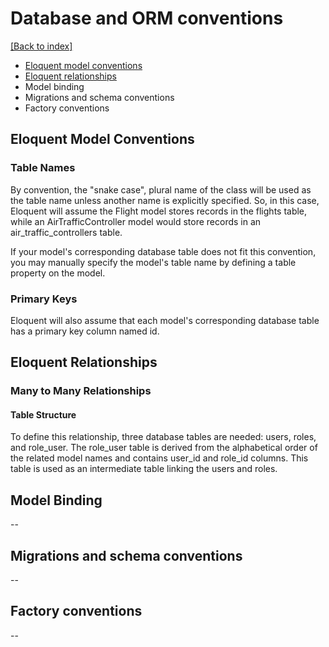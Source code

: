 # Database and ORM conventions
[[Back to index]](./coding-guidelines.md)

- [Eloquent model conventions](#eloquent-model-conventions)
- [Eloquent relationships](#eloquent-relationships)
- Model binding
- Migrations and schema conventions
- Factory conventions

## Eloquent Model Conventions

### Table Names

By convention, the "snake case", plural name of the class will be used as the table name unless another name is explicitly specified. So, in this case, Eloquent will assume the Flight model stores records in the flights table, while an AirTrafficController model would store records in an air_traffic_controllers table.

If your model's corresponding database table does not fit this convention, you may manually specify the model's table name by defining a table property on the model.

### Primary Keys

Eloquent will also assume that each model's corresponding database table has a primary key column named id.

## Eloquent Relationships

### Many to Many Relationships

#### Table Structure

To define this relationship, three database tables are needed: users, roles, and role_user. The role_user table is derived from the alphabetical order of the related model names and contains user_id and role_id columns. This table is used as an intermediate table linking the users and roles.

## Model Binding

--

## Migrations and schema conventions

--

## Factory conventions

--
